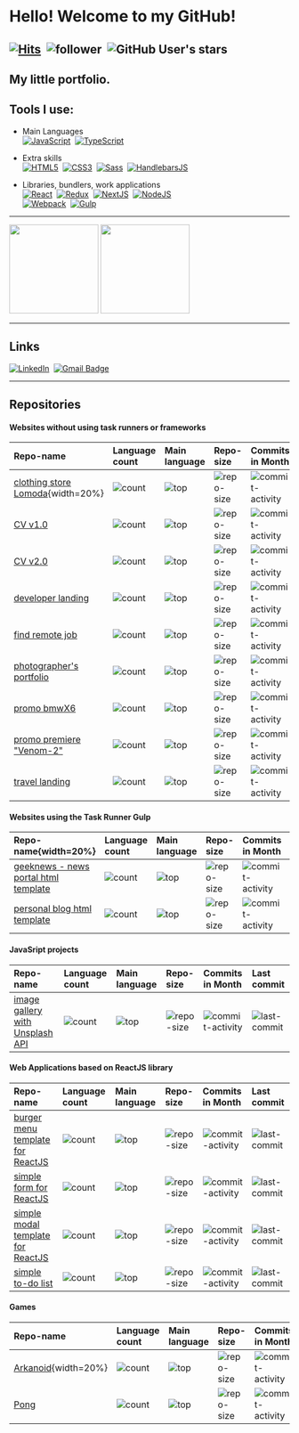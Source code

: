 # Hello! Welcome to my GitHub!
[![Hits](https://hits.seeyoufarm.com/api/count/incr/badge.svg?url=https%3A%2F%2Fgithub.com%2Fdobkir%2Fhit-counter&count_bg=%2370C956&title_bg=%23555555&icon=&icon_color=%23E7E7E7&title=hits&edge_flat=true)](https://hits.seeyoufarm.com)&nbsp;
![follower](https://img.shields.io/github/followers/dobkir?color=70C956&label=Follow&logo=GitHub&logoColor=FFF)&nbsp;
![GitHub User's stars](https://img.shields.io/github/stars/dobkir?color=70C956&label=Stars&logo=GitHub&affiliations=OWNER%2CCOLLABORATOR)&nbsp;
---

<!---
dobkir/dobkir is a ✨ special ✨ repository because its `README.md` (this file) appears on your GitHub profile.
You can click the Preview link to take a look at your changes.

- 👋 Hi, I’m @dobkir
- 👀 I’m interested in ...
- 🌱 I’m currently learning ...
- 💞️ I’m looking to collaborate on ...
- 📫 How to reach me ...
- 🤔 I’m looking for help with ...
- 💬 Ask me about ...
- 📫 How to reach me: ...
- 😄 Pronouns: ...
- ⚡ Fun fact: ...

--->

## My little portfolio.
## Tools I use:
- Main Languages<br>
[![JavaScript](https://img.shields.io/badge/JavaScript-f1e05a?style=for-the-badge&logo=JavaScript&logoColor=000)](https://javascript.info/)&nbsp;
[![TypeScript](https://img.shields.io/badge/TypeScript-3178c6?style=for-the-badge&logo=TypeScript&logoColor=white)](https://www.typescriptlang.org/)

- Extra skills<br>
[![HTML5](https://img.shields.io/badge/HTML5-e34c26?style=for-the-badge&logo=HTML5&logoColor=000)](https://www.w3.org/TR/html52/)&nbsp;
[![CSS3](https://img.shields.io/badge/CSS3-563d7c?style=for-the-badge&logo=CSS3&logoColor=fff)](https://www.w3.org/Style/CSS/)&nbsp;
[![Sass](https://img.shields.io/badge/Sass-bf4080?style=for-the-badge&logo=Sass&logoColor=fff)](https://sass-lang.com/)&nbsp;
[![HandlebarsJS](https://img.shields.io/badge/Handlebars-JS-f0772b?style=for-the-badge&logo=Handlebars-JS&logoColor=fff)](https://handlebarsjs.com/)

- Libraries, bundlers, work applications<br>
[![React](https://img.shields.io/badge/React-282c34?style=for-the-badge&logo=React&logoColor=61dafb)](https://reactjs.org/)&nbsp;
[![Redux](https://img.shields.io/badge/Redux-764abc?style=for-the-badge&logo=Redux&logoColor=fff)](https://redux.js.org/)&nbsp;
[![NextJS](https://img.shields.io/badge/Next.js-000?style=for-the-badge&logo=Next.js&logoColor=fff)](https://nextjs.org/)&nbsp;
[![NodeJS](https://img.shields.io/badge/Node.js-026e00?style=for-the-badge&logo=Node.js&logoColor=fff)](https://nodejs.org/)<br>
[![Webpack](https://img.shields.io/badge/Webpack-8DD6F9?style=for-the-badge&logo=Webpack&logoColor=fff)](https://webpack.js.org/)&nbsp;
[![Gulp](https://img.shields.io/badge/Gulp-fa383e?style=for-the-badge&logo=Gulp&logoColor=fff)](https://gulpjs.com/)

---

<p align="left">
<img src="https://github-readme-stats.vercel.app/api?username=dobkir&show_icons=true&bg_color=65,70c956,1c6907&title_color=04548b&text_color=e3f08f&border_radius=10&layout=compact" height="160px" />
<img src="https://github-readme-stats.vercel.app/api/top-langs/?username=dobkir&show_icons=true&bg_color=55,70c956,1c6907&title_color=04548b&text_color=e3f08f&border_radius=10&layout=compact" height="160px" />
</p>

---

## Links
[![LinkedIn](https://img.shields.io/badge/-LinkedIn-black.svg?style=for-the-badge&logo=linkedin&colorB=555)](https://www.linkedin.com/in/pavel-kirillov-dobkir)&nbsp;
[![Gmail Badge](https://img.shields.io/badge/Gmail-d14836?style=for-the-badge&logo=Gmail&logoColor=white&link=mailto:p.kirillov2020@gmail.com)](mailto:p.kirillov2020@gmail.com)

---

## Repositories
#### Websites without using task runners or frameworks
|Repo-name|Language count|Main language|Repo-size|Commits in Month|Last commit|
|:-------|:-----|:----------|:-------|:------------|:---------|
|[clothing store Lomoda](https://github.com/dobkir/lomoda-shop-html){width=20%}|![count](https://img.shields.io/github/languages/count/dobkir/lomoda-shop-html)|![top](https://img.shields.io/github/languages/top/dobkir/lomoda-shop-html)|![repo-size](https://img.shields.io/github/repo-size/dobkir/lomoda-shop-html)|![commit-activity](https://img.shields.io/github/commit-activity/m/dobkir/lomoda-shop-html)|![last-commit](https://img.shields.io/github/last-commit/dobkir/lomoda-shop-html)|
|[CV v1.0](https://github.com/dobkir/my_cv-1)|![count](https://img.shields.io/github/languages/count/dobkir/my_cv-1)|![top](https://img.shields.io/github/languages/top/dobkir/my_cv-1)|![repo-size](https://img.shields.io/github/repo-size/dobkir/my_cv-1)|![commit-activity](https://img.shields.io/github/commit-activity/m/dobkir/my_cv-1)|![last-commit](https://img.shields.io/github/last-commit/dobkir/my_cv-1)|
|[CV v2.0](https://github.com/dobkir/my_cv-2)|![count](https://img.shields.io/github/languages/count/dobkir/my_cv-2)|![top](https://img.shields.io/github/languages/top/dobkir/my_cv-2)|![repo-size](https://img.shields.io/github/repo-size/dobkir/my_cv-2)|![commit-activity](https://img.shields.io/github/commit-activity/m/dobkir/my_cv-2)|![last-commit](https://img.shields.io/github/last-commit/dobkir/my_cv-2)|
|[developer landing](https://github.com/dobkir/developer_landing)|![count](https://img.shields.io/github/languages/count/dobkir/developer_landing)|![top](https://img.shields.io/github/languages/top/dobkir/developer_landing)|![repo-size](https://img.shields.io/github/repo-size/dobkir/developer_landing)|![commit-activity](https://img.shields.io/github/commit-activity/m/dobkir/developer_landing)|![last-commit](https://img.shields.io/github/last-commit/dobkir/developer_landing)|
|[find remote job](https://github.com/dobkir/findRemoteJob)|![count](https://img.shields.io/github/languages/count/dobkir/findRemoteJob)|![top](https://img.shields.io/github/languages/top/dobkir/findRemoteJob)|![repo-size](https://img.shields.io/github/repo-size/dobkir/findRemoteJob)|![commit-activity](https://img.shields.io/github/commit-activity/m/dobkir/findRemoteJob)|![last-commit](https://img.shields.io/github/last-commit/dobkir/findRemoteJob)|
|[photographer's portfolio](https://github.com/dobkir/photographers_portfolio)|![count](https://img.shields.io/github/languages/count/dobkir/photographers_portfolio)|![top](https://img.shields.io/github/languages/top/dobkir/photographers_portfolio)|![repo-size](https://img.shields.io/github/repo-size/dobkir/photographers_portfolio)|![commit-activity](https://img.shields.io/github/commit-activity/m/dobkir/photographers_portfolio)|![last-commit](https://img.shields.io/github/last-commit/dobkir/photographers_portfolio)|
|[promo bmwX6](https://github.com/dobkir/bmwX6)|![count](https://img.shields.io/github/languages/count/dobkir/bmwX6)|![top](https://img.shields.io/github/languages/top/dobkir/bmwX6)|![repo-size](https://img.shields.io/github/repo-size/dobkir/bmwX6)|![commit-activity](https://img.shields.io/github/commit-activity/m/dobkir/bmwX6)|![last-commit](https://img.shields.io/github/last-commit/dobkir/bmwX6)|
|[promo premiere "Venom-2"](https://github.com/dobkir/movie-promo-Venom-2)|![count](https://img.shields.io/github/languages/count/dobkir/movie-promo-Venom-2)|![top](https://img.shields.io/github/languages/top/dobkir/movie-promo-Venom-2)|![repo-size](https://img.shields.io/github/repo-size/dobkir/movie-promo-Venom-2)|![commit-activity](https://img.shields.io/github/commit-activity/m/dobkir/movie-promo-Venom-2)|![last-commit](https://img.shields.io/github/last-commit/dobkir/movie-promo-Venom-2)|
|[travel landing](https://github.com/dobkir/travel_landing)|![count](https://img.shields.io/github/languages/count/dobkir/travel_landing)|![top](https://img.shields.io/github/languages/top/dobkir/travel_landing)|![repo-size](https://img.shields.io/github/repo-size/dobkir/travel_landing)|![commit-activity](https://img.shields.io/github/commit-activity/m/dobkir/travel_landing)|![last-commit](https://img.shields.io/github/last-commit/dobkir/travel_landing)|
#### Websites using the Task Runner Gulp
|Repo-name{width=20%}|Language count|Main language|Repo-size|Commits in Month|Last commit|
|:-------|:-----|:----------|:-------|:------------|:---------|
|[geeknews - news portal html template](https://github.com/dobkir/geeknews)|![count](https://img.shields.io/github/languages/count/dobkir/geeknews)|![top](https://img.shields.io/github/languages/top/dobkir/geeknews)|![repo-size](https://img.shields.io/github/repo-size/dobkir/geeknews)|![commit-activity](https://img.shields.io/github/commit-activity/m/dobkir/geeknews)|![last-commit](https://img.shields.io/github/last-commit/dobkir/geeknews)|
|[personal blog html template](https://github.com/dobkir/my_personal_blog_html)|![count](https://img.shields.io/github/languages/count/dobkir/my_personal_blog_html)|![top](https://img.shields.io/github/languages/top/dobkir/my_personal_blog_html)|![repo-size](https://img.shields.io/github/repo-size/dobkir/my_personal_blog_html)|![commit-activity](https://img.shields.io/github/commit-activity/m/dobkir/my_personal_blog_html)|![last-commit](https://img.shields.io/github/last-commit/dobkir/my_personal_blog_html)|
#### JavaSript projects
|Repo-name|Language count|Main language|Repo-size|Commits in Month|Last commit|
|:-------|:-----|:----------|:-------|:------------|:---------|
|[image gallery with Unsplash API](https://github.com/dobkir/image-gallery)|![count](https://img.shields.io/github/languages/count/dobkir/image-gallery)|![top](https://img.shields.io/github/languages/top/dobkir/image-gallery)|![repo-size](https://img.shields.io/github/repo-size/dobkir/image-gallery)|![commit-activity](https://img.shields.io/github/commit-activity/m/dobkir/image-gallery)|![last-commit](https://img.shields.io/github/last-commit/dobkir/image-gallery)|
#### Web Applications based on ReactJS library
|Repo-name|Language count|Main language|Repo-size|Commits in Month|Last commit|
|:-------|:-----|:----------|:-------|:------------|:---------|
|[burger menu template for ReactJS](https://github.com/dobkir/reactjs-burger-menu)|![count](https://img.shields.io/github/languages/count/dobkir/reactjs-burger-menu)|![top](https://img.shields.io/github/languages/top/dobkir/reactjs-burger-menu)|![repo-size](https://img.shields.io/github/repo-size/dobkir/reactjs-burger-menu)|![commit-activity](https://img.shields.io/github/commit-activity/m/dobkir/reactjs-burger-menu)|![last-commit](https://img.shields.io/github/last-commit/dobkir/reactjs-burger-menu)|
|[simple form for ReactJS](https://github.com/dobkir/simple-form-react)|![count](https://img.shields.io/github/languages/count/dobkir/simple-form-react)|![top](https://img.shields.io/github/languages/top/dobkir/simple-form-react)|![repo-size](https://img.shields.io/github/repo-size/dobkir/simple-form-react)|![commit-activity](https://img.shields.io/github/commit-activity/m/dobkir/simple-form-react)|![last-commit](https://img.shields.io/github/last-commit/dobkir/simple-form-react)|
|[simple modal template for ReactJS](https://github.com/dobkir/reactjs-modal-template)|![count](https://img.shields.io/github/languages/count/dobkir/reactjs-modal-template)|![top](https://img.shields.io/github/languages/top/dobkir/reactjs-modal-template)|![repo-size](https://img.shields.io/github/repo-size/dobkir/reactjs-modal-template)|![commit-activity](https://img.shields.io/github/commit-activity/m/dobkir/reactjs-modal-template)|![last-commit](https://img.shields.io/github/last-commit/dobkir/reactjs-modal-template)|
|[simple to-do list](https://github.com/dobkir/todo-react)|![count](https://img.shields.io/github/languages/count/dobkir/todo-react)|![top](https://img.shields.io/github/languages/top/dobkir/todo-react)|![repo-size](https://img.shields.io/github/repo-size/dobkir/todo-react)|![commit-activity](https://img.shields.io/github/commit-activity/m/dobkir/todo-react)|![last-commit](https://img.shields.io/github/last-commit/dobkir/todo-react)|
#### Games
|Repo-name|Language count|Main language|Repo-size|Commits in Month|Last commit|
|:-------|:-----|:----------|:-------|:------------|:---------|
|[Arkanoid](https://github.com/dobkir/arkanoid-online){width=20%}|![count](https://img.shields.io/github/languages/count/dobkir/arkanoid-online)|![top](https://img.shields.io/github/languages/top/dobkir/arkanoid-online)|![repo-size](https://img.shields.io/github/repo-size/dobkir/arkanoid-online)|![commit-activity](https://img.shields.io/github/commit-activity/m/dobkir/arkanoid-online)|![last-commit](https://img.shields.io/github/last-commit/dobkir/arkanoid-online)|
|[Pong](https://github.com/dobkir/pong)|![count](https://img.shields.io/github/languages/count/dobkir/pong)|![top](https://img.shields.io/github/languages/top/dobkir/pong)|![repo-size](https://img.shields.io/github/repo-size/dobkir/pong)|![commit-activity](https://img.shields.io/github/commit-activity/m/dobkir/pong)|![last-commit](https://img.shields.io/github/last-commit/dobkir/pong)|
